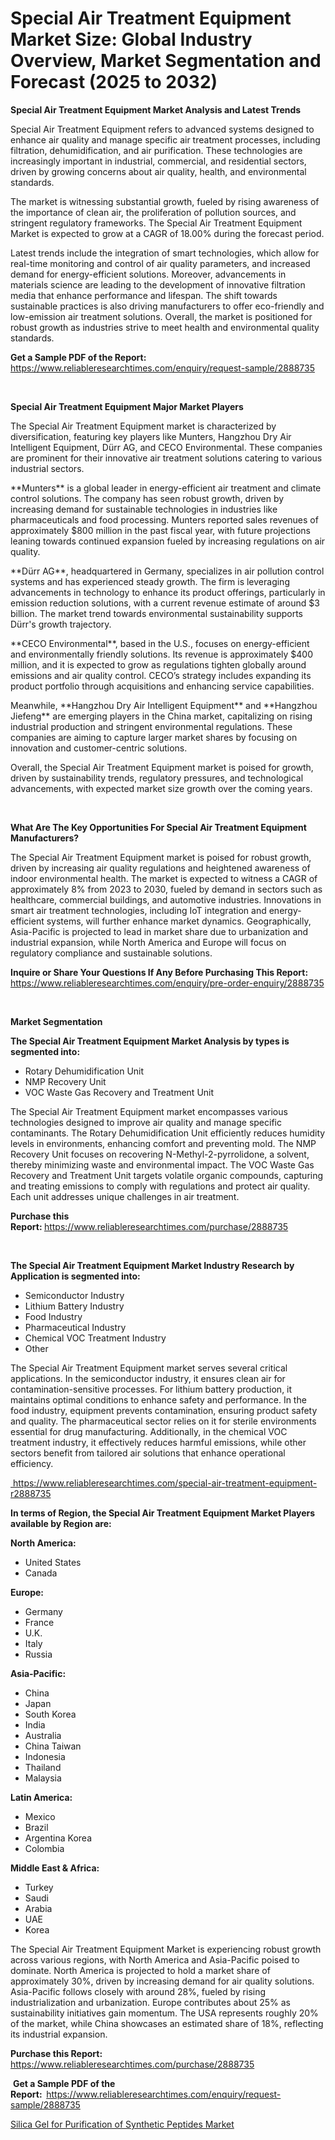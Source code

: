 <p><h1>Special Air Treatment Equipment Market Size: Global Industry Overview, Market Segmentation and Forecast (2025 to 2032)</h1></p><p><strong>Special Air Treatment Equipment Market Analysis and Latest Trends</strong></p>
<p><p>Special Air Treatment Equipment refers to advanced systems designed to enhance air quality and manage specific air treatment processes, including filtration, dehumidification, and air purification. These technologies are increasingly important in industrial, commercial, and residential sectors, driven by growing concerns about air quality, health, and environmental standards.</p><p>The market is witnessing substantial growth, fueled by rising awareness of the importance of clean air, the proliferation of pollution sources, and stringent regulatory frameworks. The Special Air Treatment Equipment Market is expected to grow at a CAGR of 18.00% during the forecast period. </p><p>Latest trends include the integration of smart technologies, which allow for real-time monitoring and control of air quality parameters, and increased demand for energy-efficient solutions. Moreover, advancements in materials science are leading to the development of innovative filtration media that enhance performance and lifespan. The shift towards sustainable practices is also driving manufacturers to offer eco-friendly and low-emission air treatment solutions. Overall, the market is positioned for robust growth as industries strive to meet health and environmental quality standards.</p></p>
<p><strong>Get a Sample PDF of the Report:&nbsp;</strong> <a href="https://www.reliableresearchtimes.com/enquiry/request-sample/2888735?utm_campaign=2193&utm_medium=2&utm_source=Github&utm_content=ia&utm_term=14032025&utm_id=special-air-treatment-equipment">https://www.reliableresearchtimes.com/enquiry/request-sample/2888735</a></p>
<p>&nbsp;</p>
<p><strong>Special Air Treatment Equipment Major Market Players</strong></p>
<p><p>The Special Air Treatment Equipment market is characterized by diversification, featuring key players like Munters, Hangzhou Dry Air Intelligent Equipment, Dürr AG, and CECO Environmental. These companies are prominent for their innovative air treatment solutions catering to various industrial sectors.</p><p>**Munters** is a global leader in energy-efficient air treatment and climate control solutions. The company has seen robust growth, driven by increasing demand for sustainable technologies in industries like pharmaceuticals and food processing. Munters reported sales revenues of approximately $800 million in the past fiscal year, with future projections leaning towards continued expansion fueled by increasing regulations on air quality.</p><p>**Dürr AG**, headquartered in Germany, specializes in air pollution control systems and has experienced steady growth. The firm is leveraging advancements in technology to enhance its product offerings, particularly in emission reduction solutions, with a current revenue estimate of around $3 billion. The market trend towards environmental sustainability supports Dürr's growth trajectory.</p><p>**CECO Environmental**, based in the U.S., focuses on energy-efficient and environmentally friendly solutions. Its revenue is approximately $400 million, and it is expected to grow as regulations tighten globally around emissions and air quality control. CECO’s strategy includes expanding its product portfolio through acquisitions and enhancing service capabilities.</p><p>Meanwhile, **Hangzhou Dry Air Intelligent Equipment** and **Hangzhou Jiefeng** are emerging players in the China market, capitalizing on rising industrial production and stringent environmental regulations. These companies are aiming to capture larger market shares by focusing on innovation and customer-centric solutions.</p><p>Overall, the Special Air Treatment Equipment market is poised for growth, driven by sustainability trends, regulatory pressures, and technological advancements, with expected market size growth over the coming years.</p></p>
<p>&nbsp;</p>
<p><strong>What Are The Key Opportunities For Special Air Treatment Equipment Manufacturers?</strong></p>
<p><p>The Special Air Treatment Equipment market is poised for robust growth, driven by increasing air quality regulations and heightened awareness of indoor environmental health. The market is expected to witness a CAGR of approximately 8% from 2023 to 2030, fueled by demand in sectors such as healthcare, commercial buildings, and automotive industries. Innovations in smart air treatment technologies, including IoT integration and energy-efficient systems, will further enhance market dynamics. Geographically, Asia-Pacific is projected to lead in market share due to urbanization and industrial expansion, while North America and Europe will focus on regulatory compliance and sustainable solutions.</p></p>
<p><strong>Inquire or Share Your Questions If Any Before Purchasing This Report:</strong> <a href="https://www.reliableresearchtimes.com/enquiry/pre-order-enquiry/2888735?utm_campaign=2193&utm_medium=2&utm_source=Github&utm_content=ia&utm_term=14032025&utm_id=special-air-treatment-equipment">https://www.reliableresearchtimes.com/enquiry/pre-order-enquiry/2888735</a></p>
<p>&nbsp;</p>
<p><strong>Market Segmentation</strong></p>
<p><strong>The Special Air Treatment Equipment Market Analysis by types is segmented into:</strong></p>
<p><ul><li>Rotary Dehumidification Unit</li><li>NMP Recovery Unit</li><li>VOC Waste Gas Recovery and Treatment Unit</li></ul></p>
<p><p>The Special Air Treatment Equipment market encompasses various technologies designed to improve air quality and manage specific contaminants. The Rotary Dehumidification Unit efficiently reduces humidity levels in environments, enhancing comfort and preventing mold. The NMP Recovery Unit focuses on recovering N-Methyl-2-pyrrolidone, a solvent, thereby minimizing waste and environmental impact. The VOC Waste Gas Recovery and Treatment Unit targets volatile organic compounds, capturing and treating emissions to comply with regulations and protect air quality. Each unit addresses unique challenges in air treatment.</p></p>
<p><strong>Purchase this Report:&nbsp;</strong><a href="https://www.reliableresearchtimes.com/purchase/2888735?utm_campaign=2193&utm_medium=2&utm_source=Github&utm_content=ia&utm_term=14032025&utm_id=special-air-treatment-equipment">https://www.reliableresearchtimes.com/purchase/2888735</a></p>
<p>&nbsp;</p>
<p><strong>The Special Air Treatment Equipment Market Industry Research by Application is segmented into:</strong></p>
<p><ul><li>Semiconductor Industry</li><li>Lithium Battery Industry</li><li>Food Industry</li><li>Pharmaceutical Industry</li><li>Chemical VOC Treatment Industry</li><li>Other</li></ul></p>
<p><p>The Special Air Treatment Equipment market serves several critical applications. In the semiconductor industry, it ensures clean air for contamination-sensitive processes. For lithium battery production, it maintains optimal conditions to enhance safety and performance. In the food industry, equipment prevents contamination, ensuring product safety and quality. The pharmaceutical sector relies on it for sterile environments essential for drug manufacturing. Additionally, in the chemical VOC treatment industry, it effectively reduces harmful emissions, while other sectors benefit from tailored air solutions that enhance operational efficiency.</p></p>
<p><a href="https://www.reliableresearchtimes.com/special-air-treatment-equipment-r2888735?utm_campaign=2193&utm_medium=2&utm_source=Github&utm_content=ia&utm_term=14032025&utm_id=special-air-treatment-equipment">&nbsp;https://www.reliableresearchtimes.com/special-air-treatment-equipment-r2888735</a></p>
<p><strong>In terms of Region, the Special Air Treatment Equipment Market Players available by Region are:</strong></p>
<p>
    <p> <strong> North America: </strong>
        <ul>
            <li>United States</li>
            <li>Canada</li>
        </ul>
        </p> 
    <p> <strong> Europe: </strong>
        <ul>
            <li>Germany</li>
            <li>France</li>
            <li>U.K.</li>
            <li>Italy</li>
            <li>Russia</li>
        </ul>
        </p> 
    <p> <strong> Asia-Pacific: </strong>
        <ul>
            <li>China</li>
            <li>Japan</li>
            <li>South Korea</li>
            <li>India</li>
            <li>Australia</li>
            <li>China Taiwan</li>
            <li>Indonesia</li>
            <li>Thailand</li>
            <li>Malaysia</li>
        </ul>
        </p> 
    <p> <strong> Latin America: </strong>
        <ul>
            <li>Mexico</li>
            <li>Brazil</li>
            <li>Argentina Korea</li>
            <li>Colombia</li>
        </ul>
        </p> 
    <p> <strong> Middle East & Africa: </strong>
        <ul>
            <li>Turkey</li>
            <li>Saudi</li>
            <li>Arabia</li>
            <li>UAE</li>
            <li>Korea</li>
        </ul>
    </p>
    </p>
<p><p>The Special Air Treatment Equipment Market is experiencing robust growth across various regions, with North America and Asia-Pacific poised to dominate. North America is projected to hold a market share of approximately 30%, driven by increasing demand for air quality solutions. Asia-Pacific follows closely with around 28%, fueled by rising industrialization and urbanization. Europe contributes about 25% as sustainability initiatives gain momentum. The USA represents roughly 20% of the market, while China showcases an estimated share of 18%, reflecting its industrial expansion.</p></p>
<p><strong>Purchase this Report: </strong><a href="https://www.reliableresearchtimes.com/purchase/2888735?utm_campaign=2193&utm_medium=2&utm_source=Github&utm_content=ia&utm_term=14032025&utm_id=special-air-treatment-equipment">https://www.reliableresearchtimes.com/purchase/2888735</a></p>
<p>&nbsp;<strong>Get a Sample PDF of the Report:&nbsp;&nbsp;</strong><a href="https://www.reliableresearchtimes.com/enquiry/request-sample/2888735?utm_campaign=2193&utm_medium=2&utm_source=Github&utm_content=ia&utm_term=14032025&utm_id=special-air-treatment-equipment">https://www.reliableresearchtimes.com/enquiry/request-sample/2888735</a></p>
<p><strong></strong></p>
<p><p><a href="https://github.com/ygfu6u/Market-Research-Report-List-2/blob/main/silica-gel-for-purification-of-synthetic-peptides-market.md?utm_campaign=2193&utm_medium=2&utm_source=Github&utm_content=ia&utm_term=14032025&utm_id=special-air-treatment-equipment">Silica Gel for Purification of Synthetic Peptides Market</a></p></p>